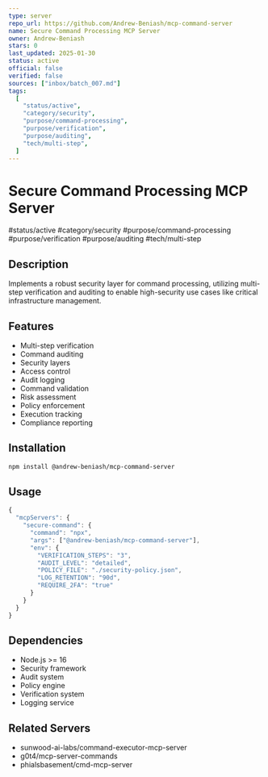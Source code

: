 ```yaml
---
type: server
repo_url: https://github.com/Andrew-Beniash/mcp-command-server
name: Secure Command Processing MCP Server
owner: Andrew-Beniash
stars: 0
last_updated: 2025-01-30
status: active
official: false
verified: false
sources: ["inbox/batch_007.md"]
tags:
  [
    "status/active",
    "category/security",
    "purpose/command-processing",
    "purpose/verification",
    "purpose/auditing",
    "tech/multi-step",
  ]
---
```


# Secure Command Processing MCP Server

#status/active #category/security #purpose/command-processing #purpose/verification #purpose/auditing #tech/multi-step

## Description

Implements a robust security layer for command processing, utilizing multi-step verification and auditing to enable high-security use cases like critical infrastructure management.

## Features

- Multi-step verification
- Command auditing
- Security layers
- Access control
- Audit logging
- Command validation
- Risk assessment
- Policy enforcement
- Execution tracking
- Compliance reporting

## Installation

```bash
npm install @andrew-beniash/mcp-command-server
```

## Usage

```javascript
{
  "mcpServers": {
    "secure-command": {
      "command": "npx",
      "args": ["@andrew-beniash/mcp-command-server"],
      "env": {
        "VERIFICATION_STEPS": "3",
        "AUDIT_LEVEL": "detailed",
        "POLICY_FILE": "./security-policy.json",
        "LOG_RETENTION": "90d",
        "REQUIRE_2FA": "true"
      }
    }
  }
}
```

## Dependencies

- Node.js >= 16
- Security framework
- Audit system
- Policy engine
- Verification system
- Logging service

## Related Servers

- sunwood-ai-labs/command-executor-mcp-server
- g0t4/mcp-server-commands
- phialsbasement/cmd-mcp-server
